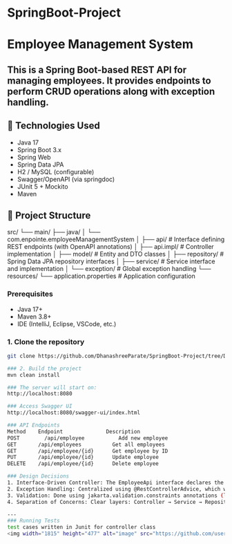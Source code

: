 # SpringBoot-Project
# Employee Management System
This is a Spring Boot-based REST API for managing employees. It provides endpoints to perform CRUD operations along with exception handling.
---
## 🚀 Technologies Used
- Java 17  
- Spring Boot 3.x  
- Spring Web  
- Spring Data JPA  
- H2 / MySQL (configurable)  
- Swagger/OpenAPI (via springdoc)  
- JUnit 5 + Mockito  
- Maven
  
## 📁 Project Structure
src/
└── main/
├── java/
│ └── com.enpointe.employeeManagementSystem
│ ├── api/ # Interface defining REST endpoints (with OpenAPI annotations)
│ ├── api.impl/ # Controller implementation
│ ├── model/ # Entity and DTO classes
│ ├── repository/ # Spring Data JPA repository interfaces
│ ├── service/ # Service interface and implementation
│ └── exception/ # Global exception handling
└── resources/
└── application.properties # Application configuration

### Prerequisites
- Java 17+  
- Maven 3.8+  
- IDE (IntelliJ, Eclipse, VSCode, etc.)

### 1. Clone the repository
```bash 
git clone https://github.com/DhanashreeParate/SpringBoot-Project/tree/DhanashreeParate-enpointe

### 2. Build the project
mvn clean install

### The server will start on:
http://localhost:8080

### Access Swagger UI
http://localhost:8080/swagger-ui/index.html

### API Endpoints
Method	  Endpoint	            Description
POST	    /api/employee	        Add new employee
GET	      /api/employees	      Get all employees
GET	      /api/employee/{id}	  Get employee by ID
PUT	      /api/employee/{id}	  Update employee
DELETE	  /api/employee/{id}	  Delete employee

### Design Decisions
1. Interface-Driven Controller: The EmployeeApi interface declares the API contract. This improves modularity and enables reuse (e.g., documentation generation).
2. Exception Handling: Centralized using @RestControllerAdvice, which wraps all unhandled exceptions into consistent JSON error responses.
3. Validation: Done using jakarta.validation.constraints annotations (like @NotNull, @Email) and handled globally.
4. Separation of Concerns: Clear layers: Controller → Service → Repository to follow clean architecture principles.

---
### Running Tests
test cases written in Junit for controller class
<img width="1815" height="477" alt="image" src="https://github.com/user-attachments/assets/8dfc38d2-3a7e-45d4-9ddb-a8e0feb362a2" />

